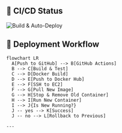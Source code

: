 ## 🚀 CI/CD Status

![Build & Auto-Deploy](https://github.com/ritesh355/portfolio/actions/workflows/main.yml/badge.svg)

## 🔄 Deployment Workflow

```mermaid
flowchart LR
  A[Push to GitHub] --> B[GitHub Actions]
  B --> C[Build & Test]
  C --> D[Docker Build]
  D --> E[Push to Docker Hub]
  E --> F[SSH to EC2]
  F --> G[Pull New Image]
  G --> H[Stop & Remove Old Container]
  H --> I[Run New Container]
  I --> J{Is New Running?}
  J -- yes --> K[Success]
  J -- no --> L[Rollback to Previous]

---

